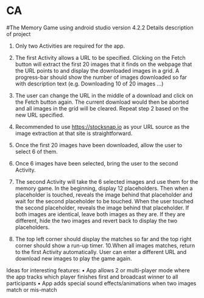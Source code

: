 # CA
#The Memory Game
using android studio version 4.2.2
Details description of project
1. Only two Activities are required for the app.
2. The first Activity allows a URL to be specified. Clicking on the Fetch button will extract the first 20 images that it finds on the webpage that the URL points to and display the downloaded images in a grid. A progress-bar should show the number of images downloaded so far with description text (e.g. Downloading 10 of 20 images ...)
3. The user can change the URL in the middle of a download and click on the Fetch button again. The current download would then be aborted and all images in the grid will be cleared. Repeat step 2 based on the new URL specified.
4. Recommended to use https://stocksnap.io as your URL source as the image extraction at that site is straightforward.
5. Once the first 20 images have been downloaded, allow the user to select 6 of them.
6. Once 6 images have been selected, bring the user to the second Activity.
8. The second Activity will take the 6 selected images and use them for the memory game. In the beginning, display 12 placeholders. Then when a placeholder is touched, reveals the image behind that placeholder and wait for the second placeholder to be touched. When the user touched the second placeholder, reveals the image behind that placeholder. If both images are identical, leave both images as they are. If they are different, hide the two images and revert back to display the two placeholders.
  
9. The top left corner should display the matches so far and the top right corner should show a run-up timer.
10.When all images matches, return to the first Activity automatically. User can enter a different URL and download new images to play the game again.

Ideas for interesting features:
• App allows 2 or multi-player mode where the app tracks which
player finishes first and broadcast winner to all participants
• App adds special sound effects/animations when two images match
or mis-match
